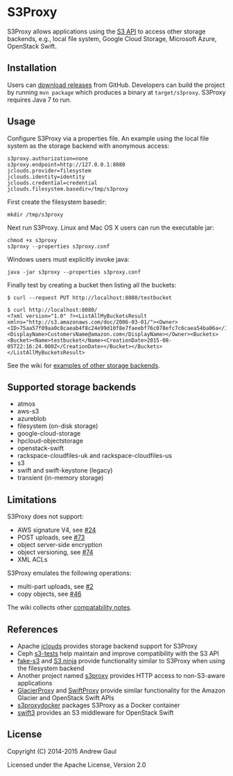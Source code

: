 S3Proxy
=======
S3Proxy allows applications using the
[S3 API](https://en.wikipedia.org/wiki/Amazon_S3#S3_API_and_competing_services)
to access other storage backends,
e.g., local file system, Google Cloud Storage, Microsoft Azure, OpenStack Swift.

Installation
------------
Users can [download releases](https://github.com/andrewgaul/s3proxy/releases)
from GitHub.  Developers can build the project by running `mvn package` which
produces a binary at `target/s3proxy`.  S3Proxy requires Java 7 to run.

Usage
-----
Configure S3Proxy via a properties file.  An example using the local
file system as the storage backend with anonymous access:

```
s3proxy.authorization=none
s3proxy.endpoint=http://127.0.0.1:8080
jclouds.provider=filesystem
jclouds.identity=identity
jclouds.credential=credential
jclouds.filesystem.basedir=/tmp/s3proxy
```

First create the filesystem basedir:

```
mkdir /tmp/s3proxy
```

Next run S3Proxy.  Linux and Mac OS X users can run the executable jar:

```
chmod +x s3proxy
s3proxy --properties s3proxy.conf
```

Windows users must explicitly invoke java:

```
java -jar s3proxy --properties s3proxy.conf
```

Finally test by creating a bucket then listing all the buckets:

```
$ curl --request PUT http://localhost:8080/testbucket

$ curl http://localhost:8080/
<?xml version="1.0" ?><ListAllMyBucketsResult xmlns="http://s3.amazonaws.com/doc/2006-03-01/"><Owner><ID>75aa57f09aa0c8caeab4f8c24e99d10f8e7faeebf76c078efc7c6caea54ba06a</ID><DisplayName>CustomersName@amazon.com</DisplayName></Owner><Buckets><Bucket><Name>testbucket</Name><CreationDate>2015-08-05T22:16:24.000Z</CreationDate></Bucket></Buckets></ListAllMyBucketsResult>
```

See the wiki for [examples of other storage backends](https://github.com/andrewgaul/s3proxy/wiki).

Supported storage backends
--------------------------
* atmos
* aws-s3
* azureblob
* filesystem (on-disk storage)
* google-cloud-storage
* hpcloud-objectstorage
* openstack-swift
* rackspace-cloudfiles-uk and rackspace-cloudfiles-us
* s3
* swift and swift-keystone (legacy)
* transient (in-memory storage)

Limitations
-----------
S3Proxy does not support:

* AWS signature V4, see [#24](https://github.com/andrewgaul/s3proxy/issues/24)
* POST uploads, see [#73](https://github.com/andrewgaul/s3proxy/issues/73)
* object server-side encryption
* object versioning, see [#74](https://github.com/andrewgaul/s3proxy/issues/74)
* XML ACLs

S3Proxy emulates the following operations:

* multi-part uploads, see [#2](https://github.com/andrewgaul/s3proxy/issues/2)
* copy objects, see [#46](https://github.com/andrewgaul/s3proxy/issues/46)

The wiki collects other [compatability notes](https://github.com/andrewgaul/s3proxy/wiki/Compatibility-notes).

References
----------

* Apache [jclouds](http://jclouds.apache.org/) provides storage backend support for S3Proxy
* Ceph [s3-tests](https://github.com/ceph/s3-tests) help maintain and improve compatibility with the S3 API
* [fake-s3](https://github.com/jubos/fake-s3) and [S3 ninja](https://github.com/scireum/s3ninja) provide functionality similar to S3Proxy when using the filesystem backend
* Another project named [s3proxy](https://github.com/abustany/s3proxy) provides HTTP access to non-S3-aware applications
* [GlacierProxy](https://github.com/bouncestorage/glacier-proxy) and [SwiftProxy](https://github.com/bouncestorage/swiftproxy) provide similar functionality for the Amazon Glacier and OpenStack Swift APIs
* [s3proxydocker](https://github.com/ritazh/s3proxydocker) packages S3Proxy as a Docker container
* [swift3](https://github.com/openstack/swift3) provides an S3 middleware for OpenStack Swift

License
-------
Copyright (C) 2014-2015 Andrew Gaul

Licensed under the Apache License, Version 2.0
